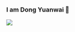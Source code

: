 ### I am Dong Yuanwai 👋

<a align="center" href="https://github.com/dongyuanwai"><img  src="https://github-readme-stats.vercel.app/api?username=dongyuanwai&show_icons=true" /></a>
